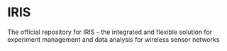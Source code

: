 IRIS
====

The official repository for IRIS - the integrated and flexible solution for experiment management and data analysis for wireless sensor networks
